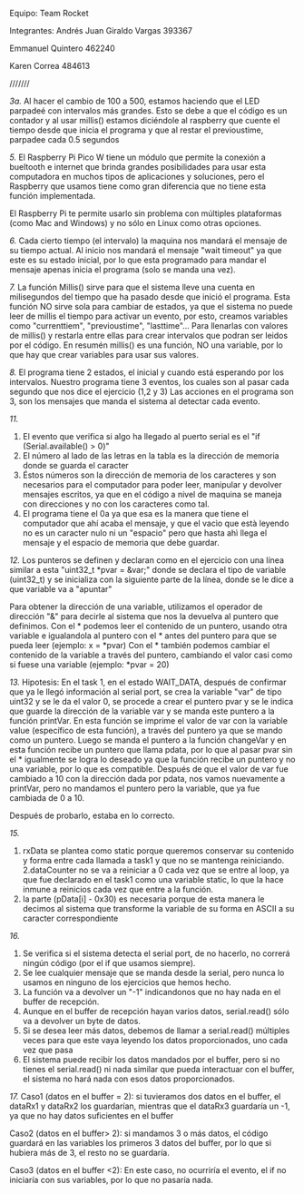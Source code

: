 Equipo: Team Rocket

Integrantes: 
Andrés Juan Giraldo Vargas 393367

Emmanuel Quintero 462240

Karen Correa 484613

///////

*3a.* Al hacer el cambio de 100 a 500, estamos haciendo que el LED parpadeé con intervalos más grandes. Esto se debe a que el código es un contador y al usar millis() estamos diciéndole al raspberry que cuente el tiempo desde que inicia el programa y que al restar el previoustime, parpadee cada 0.5 segundos 


*5.* El Raspberry Pi Pico W tiene un módulo que permite la conexión a bueltooth e internet que brinda grandes posibilidades para usar esta computadora en muchos tipos de aplicaciones y soluciones, pero el Raspberry que usamos tiene  como gran diferencia que no tiene esta función implementada.

   El Raspberry Pi te permite usarlo sin problema con múltiples plataformas (como Mac and Windows) y no sólo en Linux como otras opciones.
   
*6.* Cada cierto tiempo (el intervalo) la maquina nos mandará el mensaje de su tiempo actual. Al inicio nos mandará el mensaje "wait timeout" ya que este es su estado inicial, por lo que esta programado para mandar el mensaje apenas inicia el programa (solo se manda una vez).

*7.* La función Millis() sirve para que el sistema lleve una cuenta en milisegundos del tiempo que ha pasado desde que inició el programa. Esta función NO sirve sola para cambiar de estados, ya que el sistema no puede leer de millis el tiempo para activar un evento, por esto, creamos variables como "currenttiem", "previoustime", "lasttime"... Para llenarlas con valores de millis() y restarla entre ellas para crear intervalos que podran ser leidos por el código. En resumén millis() es una función, NO una variable, por lo que hay que crear variables para usar sus valores.
   
*8.* El programa tiene 2 estados, el inicial y cuando está esperando por los intervalos.
   Nuestro programa tiene 3 eventos, los cuales son al pasar cada segundo que nos dice el ejercicio (1,2 y 3)
   Las acciones en el programa son 3, son los mensajes que manda el sistema al detectar cada evento.
   
*11.* 

   1. El evento que verifica si algo ha llegado al puerto serial es el "if (Serial.available() > 0)"
   3. El número al lado de las letras en la tabla es la dirección de memoria donde se guarda el caracter
   4. Éstos números son la dirección de memoria de los caracteres y son necesarios para el computador para poder leer, manipular y devolver mensajes escritos, ya que en el código a nivel de maquina se    maneja con direcciones y no con los caracteres como tal.
   5. El programa tiene el 0a ya que esa es la manera que tiene el computador que ahí acaba el mensaje, y que el vacìo que està leyendo no es un caracter nulo ni un "espacio" pero que hasta ahì llega el mensaje y el espacio de memoria que debe guardar.

*12.*
    Los punteros se definen y declaran como en el ejercicio con una línea similar a esta "uint32_t *pvar = &var;" donde se declara el tipo de variable (uint32_t) y se inicializa con la siguiente parte de la       línea, donde se le dice a que variable va a "apuntar"

   Para obtener la dirección de una variable, utilizamos el operador de dirección "&" para decirle al sistema que nos la devuelva al puntero que definimos.
      Con el * podemos leer el contenido de un puntero, usando otra variable e igualandola al puntero con el * antes del puntero para que se pueda leer (ejemplo: x = *pvar)
      Con el * también podemos cambiar el contenido de la variable a través del puntero, cambiando el valor casi como si fuese una variable (ejemplo: *pvar = 20)

*13.* 
   Hipotesis: En el task 1, en el estado WAIT_DATA, después de confirmar que ya le llegó información al serial port, se crea la variable "var" de tipo uint32 y se le da el valor 0, se procede a crear el puntero pvar y se le indica que guarde la dirección de la variable var y se manda este puntero a la función printVar. En esta función se imprime el valor de var con la variable value (específico de esta función), a través del puntero ya que se mando como un puntero. Luego se manda el puntero a la función changeVar y en esta función recibe un puntero que llama pdata, por lo que al pasar pvar sin el * igualmente se logra lo deseado ya que la función recibe un puntero y no una variable, por lo que es compatible. Después de que el valor de var fue cambiado a 10 con la dirección dada por pdata, nos vamos nuevamente a printVar, pero no mandamos el puntero pero la variable, que ya fue cambiada de 0 a 10.

Después de probarlo, estaba en lo correcto.

*15.*
   1. rxData se plantea como static porque queremos conservar su contenido y forma entre cada llamada a task1 y que no se mantenga reiniciando.
   2.dataCounter no se va a reiniciar a 0 cada vez que se entre al loop, ya que fue declarado en el task1 como una variable static, lo que la hace inmune a reinicios cada vez que entre a la función.
   3. la parte (pData[i] - 0x30) es necesaria porque de esta manera le decimos al sistema que transforme la variable de su forma en ASCII a su caracter correspondiente

*16.*
   1. Se verifica si el sistema detecta el serial port, de no hacerlo, no correrá ningún código (por el if que usamos siempre).
   2. Se lee cualquier mensaje que se manda desde la serial, pero nunca lo usamos en ninguno de los ejercicios que hemos hecho.
   3. La función va a devolver un "-1" indicandonos que no hay nada en el buffer de recepción.
   4. Aunque en el buffer de recepción hayan varios datos, serial.read() sólo va a devolver un byte de datos.
   5. Si se desea leer más datos, debemos de llamar a serial.read() múltiples veces para que este vaya leyendo los datos proporcionados, uno cada vez que pasa
   6. El sistema puede recibir los datos mandados por el buffer, pero si no tienes el serial.read() ni nada similar que pueda interactuar con el buffer, el sistema no hará nada con esos datos proporcionados.

*17.*
   Caso1 (datos en el buffer = 2): si tuvieramos dos datos en el buffer, el dataRx1 y dataRx2 los guardarían, mientras que el dataRx3 guardaría un -1, ya que no hay datos suficientes en el buffer
   
   Caso2 (datos en el buffer> 2): si mandamos 3 o más datos, el código guardará en las variables los primeros 3 datos del buffer, por lo que si hubiera más de 3, el resto no se guardaría.

   Caso3 (datos en el buffer <2): En este caso, no ocurriría el evento, el if no iniciaría con sus variables, por lo que no pasaría nada.
